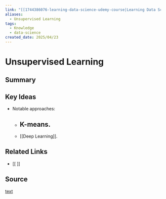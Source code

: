 ```yaml
---
link: "[[1744386076-learning-data-science-udemy-course|Learning Data Science Udemy Course]]"
aliases:
  - Unsupervised Learning
tags:
  - Knowledge
  - data-science
created_date: 2025/04/23
---
```

# Unsupervised Learning
## Summary

## Key Ideas
- Notable approaches:
	- K-means.
		- 
	- [[Deep Learning]].
## Related Links
- [[ ]]
## Source
[text](url) 